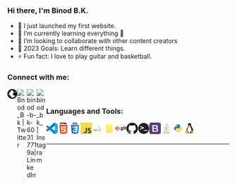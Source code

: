 ### Hi there, I'm Binod B.K. 



- 🔭 I just launched my first website.
- 🌱 I’m currently learning everything 🤣
- 👯 I’m looking to collaborate with other content creators
- 🥅 2023 Goals: Learn different things.
- ⚡ Fun fact: I love to play guitar and basketball.


### Connect with me:

[<img align="left" alt="www.binod-bk.com.np" width="22px" src="https://raw.githubusercontent.com/iconic/open-iconic/master/svg/globe.svg" />][website]

[<img align="left" alt="Bnod_Bk | Twitter" width="22px" src="https://cdn.jsdelivr.net/npm/simple-icons@v3/icons/twitter.svg" />][twitter]
[<img align="left" alt="binod-b-k-60317719a| LinkedIn" width="22px" src="https://cdn.jsdelivr.net/npm/simple-icons@v3/icons/linkedin.svg" />][linkedin]
[<img align="left" alt="binod_bk_ | Instagram" width="22px" src="https://cdn.jsdelivr.net/npm/simple-icons@v3/icons/instagram.svg" />][instagram]

<br />

### Languages and Tools:

[<img align="left" alt="Visual Studio Code" width="26px" src="https://raw.githubusercontent.com/github/explore/80688e429a7d4ef2fca1e82350fe8e3517d3494d/topics/visual-studio-code/visual-studio-code.png" />][visual]
[<img align="left" alt="HTML5" width="26px" src="https://raw.githubusercontent.com/github/explore/80688e429a7d4ef2fca1e82350fe8e3517d3494d/topics/html/html.png" />][html]
[<img align="left" alt="CSS3" width="26px" src="https://raw.githubusercontent.com/github/explore/80688e429a7d4ef2fca1e82350fe8e3517d3494d/topics/css/css.png" />][css]

[<img align="left" alt="JavaScript" width="26px" src="https://raw.githubusercontent.com/github/explore/80688e429a7d4ef2fca1e82350fe8e3517d3494d/topics/javascript/javascript.png" />][javascript]

[<img align="left" alt="MySQL" width="26px" src="https://raw.githubusercontent.com/github/explore/80688e429a7d4ef2fca1e82350fe8e3517d3494d/topics/mysql/mysql.png" />][mysql]
[<img align="left" alt="MariaDB" width="26px" src="https://raw.githubusercontent.com/github/explore/285d19f261b6d469fd8a309dddb234371d7be462/topics/database/database.png" />][maria]
[<img align="left" alt="Git" width="26px" src="https://raw.githubusercontent.com/github/explore/80688e429a7d4ef2fca1e82350fe8e3517d3494d/topics/git/git.png" />][git]
[<img align="left" alt="GitHub" width="26px" src="https://raw.githubusercontent.com/github/explore/78df643247d429f6cc873026c0622819ad797942/topics/github/github.png" />][github]
[<img align="left" alt="Terminal" width="26px" src="https://raw.githubusercontent.com/github/explore/80688e429a7d4ef2fca1e82350fe8e3517d3494d/topics/terminal/terminal.png" />][terminal]

[<img align="left" alt="bootstrap" width="26px" src="https://raw.githubusercontent.com/github/explore/80688e429a7d4ef2fca1e82350fe8e3517d3494d/topics/bootstrap/bootstrap.png" />][bootstrap]

[<img align="left" alt="java" width="26px" src="https://raw.githubusercontent.com/github/explore/80688e429a7d4ef2fca1e82350fe8e3517d3494d/topics/java/java.png" />][java]

[<img align="left" alt="python" width="26px" src="https://raw.githubusercontent.com/github/explore/80688e429a7d4ef2fca1e82350fe8e3517d3494d/topics/python/python.png" />][python]

[<img align="left" alt="linux" width="26px" src="https://raw.githubusercontent.com/github/explore/80688e429a7d4ef2fca1e82350fe8e3517d3494d/topics/linux/linux.png" />][linux]

<br />
<br />

---
[website]: https://www.binod-bk.com.np
[twitter]: https://twitter.com/Bnod_Bk
[instagram]: https://www.instagram.com/binod_bk_/
[linkedin]: https://www.linkedin.com/in/binod-b-k-60317719a/
[visual]: https://code.visualstudio.com/
[html]: https://html.com/
[css]: https://developer.mozilla.org/en-US/docs/Web/CSS
[javascript]: https://www.javascript.com/
[maria]: https://mariadb.org/
[mysql]: https://www.mysql.com/
[git]: https://git-scm.com/
[github]: https://github.com/Binod-Bk/Binod-Bk
[terminal]: https://github.com/gnome-terminator/terminator
[java]: https://www.oracle.com/java/
[bootstrap]: https://getbootstrap.com/
[python]: https://www.python.org/
[linux]: https://www.linux.org/



